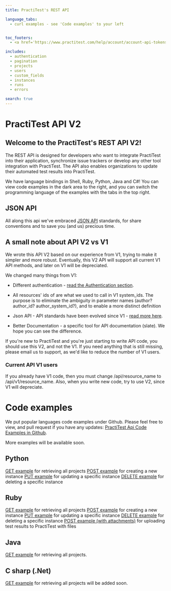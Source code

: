 ```yaml
---
title: PractiTest's REST API

language_tabs:
  - curl examples - see 'Code examples' to your left


toc_footers:
  - <a href='https://www.practitest.com/help/account/account-api-tokens/' target="_blank">How to get an API Token</a>

includes:
  - authentication
  - pagination
  - projects
  - users
  - custom_fields
  - instances
  - runs
  - errors

search: true
---
```


<!--
- kittens_example

-->

# PractiTest API V2

## Welcome to the PractiTest's REST API V2!

The REST API is designed for developers who want to integrate PractiTest into their application, synchronize issue trackers or develop any other tool integration with PractiTest.
The API also enables organizations to update their automated test results into PractiTest.

We have language bindings in Shell, Ruby, Python, Java and C#! You can view code examples in the dark area to the right, and you can switch the programming language of the examples with the tabs in the top right.

## JSON API
All along this api we've embraced <a href="http://jsonapi.org/" target="blank">JSON API</a> standards, for share conventions and to save you (and us) precious time.

## A small note about API V2 vs V1
We wrote this API V2 based on our experience from V1, trying to make it simpler and more robust.
Eventually, this V2 API will support all current V1 API methods, and later on V1 will be depreciated.

We changed many things from V1:

* Different authentication - [read the Authentication section](#authentication).

* All resources' ids of are what we used to call in V1 system_ids. The purpose is to eliminate the ambiguity in parameter names (author? author_id? author_system_id?), and to enable a more distinct definition

* Json API - API standards have been evolved since V1 - [read more here](#json-api).

* Better Documentation - a specific tool for API documentation (slate). We hope you can see the difference.

If you're new to PractiTest and you're just starting to write API code, you should use this V2, and not the V1. If you need anything that is still missing, please email us to support, as we'd like to reduce the number of V1 users.

### Current API V1 users
If you already have V1 code, then you must change /api/resource_name to /api/v1/resource_name. Also, when you write new code, try to use V2, since V1 will depreciate.


# Code examples
We put popular languages code examples under Github. Please feel free to view, and pull request if you have any updates:
<a href="https://github.com/PractiTest/pt-api-examples/" target="blank">PractiTest Api Code Examples in Github</a>.

More examples will be available soon.

## Python

<a href="https://github.com/PractiTest/pt-api-examples/blob/master/api.v2/python/get_request.py" target="blank">GET example</a> for retrieving all projects
<a href="https://github.com/PractiTest/pt-api-examples/blob/master/api.v2/python/post_request.py" target="blank">POST example</a> for creating a new instance
<a href="https://github.com/PractiTest/pt-api-examples/blob/master/api.v2/python/put_request.py" target="blank">PUT example</a> for updating a specific instance
<a href="https://github.com/PractiTest/pt-api-examples/blob/master/api.v2/python/delete_request.py" target="blank">DELETE example</a> for deleting a specific instance



## Ruby

<a href="https://github.com/PractiTest/pt-api-examples/blob/master/api.v2/ruby/get_request.rb" target="blank">GET example</a> for retrieving all projects
<a href="https://github.com/PractiTest/pt-api-examples/blob/master/api.v2/ruby/post_request.rb" target="blank">POST example</a> for creating a new instance
<a href="https://github.com/PractiTest/pt-api-examples/blob/master/api.v2/ruby/put_request.rb" target="blank">PUT example</a> for updating a specific instance
<a href="https://github.com/PractiTest/pt-api-examples/blob/master/api.v2/ruby/delete_request.rb" target="blank">DELETE example</a> for deleting a specific instance
<a href="https://github.com/PractiTest/pt-api-examples/blob/master/api.v2/ruby/runs.rb" target="blank">POST example (with attachments)</a> for uploading test results to PractiTest with files



## Java

<a href="https://github.com/PractiTest/pt-api-examples/blob/master/api.v2/java/" target="blank">GET example</a> for retrieving all projects.


## C sharp (.Net)

<a href="https://github.com/PractiTest/pt-api-examples/blob/master/api.v2/csharp/get_request.cs/" target="blank">GET example</a> for retrieving all projects
will be added soon.
